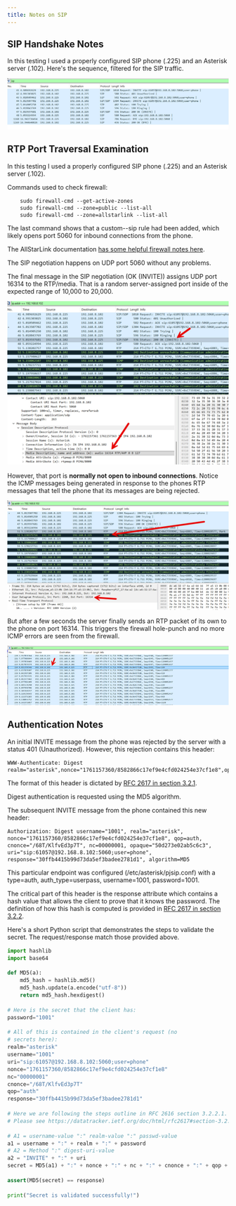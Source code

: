 ```yaml
---
title: Notes on SIP
---
```


## SIP Handshake Notes

In this testing I used a properly configured SIP phone (.225) and an Asterisk 
server (.102). Here's the sequence, filtered for the SIP traffic.

![Capture 4](/assets/images/sip-capture-4.jpg)

## RTP Port Traversal Examination

In this testing I used a properly configured SIP phone (.225) and an Asterisk 
server (.102).

Commands used to check firewall:

        sudo firewall-cmd --get-active-zones
        sudo firewall-cmd --zone=public --list-all
        sudo firewall-cmd --zone=allstarlink --list-all

The last command shows that a custom--sip rule had been added, which likely opens
port 5060 for inbound connections from the phone.

The AllStarLink documentation [has some helpful firewall notes here](https://allstarlink.github.io/pi/cockpit-firewall/).

The SIP negotiation happens on UDP port 5060 without any problems.

The final message in the SIP negotiation (OK (INVITE)) assigns UDP port 16314 
to the RTP/media. That is a random server-assigned port inside of the expected 
range of 10,000 to 20,000.

![Capture 2](/assets/images/sip-capture-2.jpg)

However, that port is **normally 
not open to inbound connections**. Notice the ICMP messages being generated 
in response to the phones RTP messages that 
tell the phone that its messages are being rejected.

![Capture 1](/assets/images/sip-capture-1.jpg)

But after a few seconds the server finally sends an RTP packet of its own 
to the phone on port 16314. This triggers the firewall hole-punch and no more 
ICMP errors are seen from the firewall.

![Capture 3](/assets/images/sip-capture-3.jpg)

## Authentication Notes

An initial INVITE message from the phone was rejected by the server with a 
status 401 (Unauthorized). However, this rejection contains this header:

```
WWW-Authenticate: Digest realm="asterisk",nonce="1761157360/8582866c17ef9e4cfd024254e37cf1e8",opaque="50d273e02ab5c6c3",algorithm=MD5,qop="auth"
```

The format of this header is dictated by [RFC 2617 in section 3.2.1](https://datatracker.ietf.org/doc/html/rfc2617#section-3.2.1).

Digest authentication is requested using the MD5 algorithm.

The subsequent INVITE message from the phone contained this new header:

```
Authorization: Digest username="1001", realm="asterisk", nonce="1761157360/8582866c17ef9e4cfd024254e37cf1e8", qop=auth, cnonce="/68T/KlfvEd3p7T", nc=00000001, opaque="50d273e02ab5c6c3", uri="sip:61057@192.168.8.102:5060;user=phone", response="30ffb4415b99d73da5ef3badee2781d1", algorithm=MD5
```

This particular endpoint was configured (/etc/asterisk/pjsip.conf) with a 
type=auth, auth_type=userpass, username=1001, password=1001.

The critical part of this header is the response attribute which contains
a hash value that allows the client to prove that it knows the password. The 
definition of 
how this hash is computed is provided in [RFC 2617 in section 3.2.2](https://datatracker.ietf.org/doc/html/rfc2617#section-3.2.2).

Here's a short Python script that demonstrates the steps to validate
the secret. The request/response match those provided above.

```python
import hashlib
import base64

def MD5(a):
    md5_hash = hashlib.md5()
    md5_hash.update(a.encode("utf-8"))
    return md5_hash.hexdigest()

# Here is the secret that the client has:
password="1001"

# All of this is contained in the client's request (no 
# secrets here):
realm="asterisk"
username="1001"
uri="sip:61057@192.168.8.102:5060;user=phone"
nonce="1761157360/8582866c17ef9e4cfd024254e37cf1e8"
nc="00000001"
cnonce="/68T/KlfvEd3p7T"
qop="auth"
response="30ffb4415b99d73da5ef3badee2781d1"

# Here we are following the steps outline in RFC 2616 section 3.2.2.1.
# Please see https://datatracker.ietf.org/doc/html/rfc2617#section-3.2.2.1

# A1 = username-value ":" realm-value ":" passwd-value
a1 = username + ":" + realm + ":" + password
# A2 = Method ":" digest-uri-value
a2 = "INVITE" + ":" + uri
secret = MD5(a1) + ":" + nonce + ":" + nc + ":" + cnonce + ":" + qop + ":" + MD5(a2)

assert(MD5(secret) == response)

print("Secret is validated successfully!")
```



